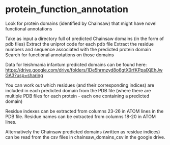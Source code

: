 # protein_function_annotation
Look for protein domains (identified by Chainsaw) that might have novel functional annotations

Take as input a directory full of predicted Chainsaw domains (in the form of pdb files)
Extract the uniprot code for each pdb file
Extract the residue numbers and sequence associated with the predicted protein domain
Search for functional annotations on those domains

Data for leishmania infantum predicted domains can be found here:
https://drive.google.com/drive/folders/1De5hrmzyd8o6gtX0rfKPpalXjEhJwGA3?usp=sharing

You can work out which residues (and their corresponding indices) are included in each predicted domain 
from the PDB file (where there are multiple PDB files for each protein - each one containing a predicted domain)

Residue indexes can be extracted from columns 23-26 in ATOM lines in the PDB file.
Residue names can be extracted from columns 18-20 in ATOM lines.

Alternatively the Chainsaw predicted domains (written as residue indices) can be read
from the csv files in chainsaw_domains_csv in the google drive.
